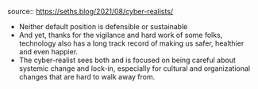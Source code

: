source:: https://seths.blog/2021/08/cyber-realists/
- Neither default position is defensible or sustainable
- And yet, thanks for the vigilance and hard work of some folks, technology also has a long track record of making us safer, healthier and even happier.
- The cyber-realist sees both and is focused on being careful about systemic change and lock-in, especially for cultural and organizational changes that are hard to walk away from.